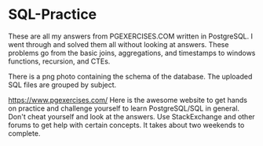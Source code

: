 # SQL-Practice
These are all my answers from PGEXERCISES.COM written in PostgreSQL. I went through and solved them all without looking at answers. These problems go from the basic joins, aggregations, and timestamps to windows functions, recursion, and CTEs.

There is a png photo containing the schema of the database. The uploaded SQL files are grouped by subject.

https://www.pgexercises.com/
Here is the awesome website to get hands on practice and challenge yourself to learn PostgreSQL/SQL in general. Don't cheat yourself and look at the answers. Use StackExchange and other forums to get help with certain concepts. It takes about two weekends to complete.
